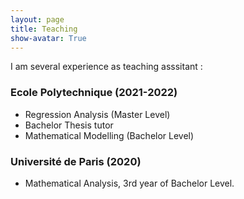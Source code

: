 ```yaml
---
layout: page
title: Teaching
show-avatar: True
---
```


I am several experience as teaching asssitant :

### Ecole Polytechnique (2021-2022)

* Regression Analysis (Master Level)
* Bachelor Thesis tutor
* Mathematical Modelling (Bachelor Level)


### Université de Paris (2020)

* Mathematical Analysis, 3rd year of Bachelor Level.

<p>&nbsp;</p>

